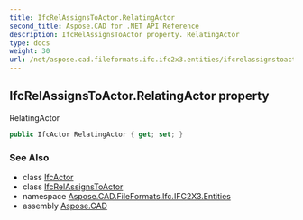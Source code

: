 ```yaml
---
title: IfcRelAssignsToActor.RelatingActor
second_title: Aspose.CAD for .NET API Reference
description: IfcRelAssignsToActor property. RelatingActor
type: docs
weight: 30
url: /net/aspose.cad.fileformats.ifc.ifc2x3.entities/ifcrelassignstoactor/relatingactor/
---
```

## IfcRelAssignsToActor.RelatingActor property

RelatingActor

```csharp
public IfcActor RelatingActor { get; set; }
```

### See Also

* class [IfcActor](../../ifcactor/)
* class [IfcRelAssignsToActor](../)
* namespace [Aspose.CAD.FileFormats.Ifc.IFC2X3.Entities](../../ifcrelassignstoactor/)
* assembly [Aspose.CAD](../../../)


